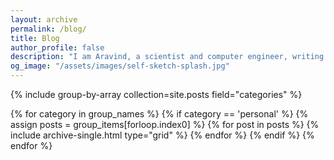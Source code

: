 ```yaml
---
layout: archive
permalink: /blog/
title: Blog 
author_profile: false
description: "I am Aravind, a scientist and computer engineer, writing about my life. My blog attempts to cover stuff happening in my life with a touch of humour."
og_image: "/assets/images/self-sketch-splash.jpg"
---
```


<div class="grid__wrapper">
{% include group-by-array collection=site.posts field="categories" %}

{% for category in group_names %}
  {% if category == 'personal' %}
    {% assign posts = group_items[forloop.index0] %}
    {% for post in posts %}
      {% include archive-single.html type="grid" %}
    {% endfor %}
  {% endif %}
{% endfor %}
</div>
